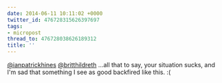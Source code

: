 ```yaml
---
date: 2014-06-11 10:11:02 +0000
twitter_id: 476728315626397697
tags:
- micropost
thread_to: 476728038626189312
title: ''
---
```


[@ianpatrickhines](https://twitter.com/ianpatrickhines) [@britthildreth](https://twitter.com/britthildreth) ...all that to say, your situation sucks, and I'm sad that something I see as good backfired like this. :(
